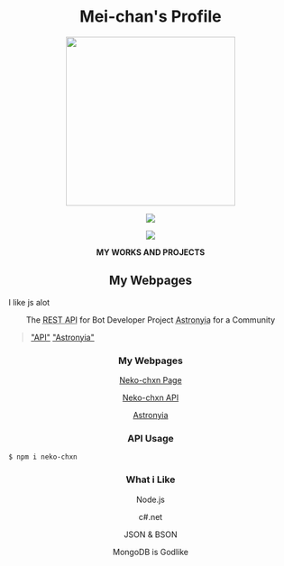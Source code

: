 <h1 align="center">Mei-chan's Profile</h1>

<p align="center">
  <img width="300" height="300" src="https://cdn.discordapp.com/attachments/779691035268874302/796367344402038784/tenor.gif">
</p>

<p align="center">
<a href="https://github.com/Neko-Oneechan">
  <img align="center" src="https://github-readme-stats.vercel.app/api/top-langs/?username=Neko-Oneechan&layout=compact&count_private=true&theme=midnight-purple" />
</a>
</p>


<p align="center">
<a href="https://github.com/Neko-Oneechan">
  <img align="center" src="https://github-readme-stats.vercel.app/api?username=Neko-Oneechan&count_private=true&theme=midnight-purple" />
</a>
</p>
<p align="center">
<b>MY WORKS AND PROJECTS</b>
</p>


<h2 align="center">My Webpages</h2>

<div class="border border-black-fade bg-red-light p-2 mb-2">
  I like js alot
</div>

<p align="center">
The <abbr title="Neko-chxn API">REST API</abbr> for Bot Developer
Project <abbr title="For VRChat :3">Astronyia</abbr> for a Community
</p>


> ["API"](https://api.neko-chxn.xyz/ "Neko-chxn API")
> ["Astronyia"](https://astronyia.xyz/ "Astronyia")


<h3 align="center">My Webpages</h3>

<div class="text-gray mb-2">
<p align="center"><a href="http://neko-chxn.xyz/" >Neko-chxn Page</a></p></div>
<div class="text-gray mb-2"><p align="center"><a href="https://api.neko-chxn.xyz/" >Neko-chxn API</a></p></div>
<div class="text-gray mb-2"><p align="center"><a href="https://astronyia.xyz/" >Astronyia</a></p></div>


<h3 align="center">API Usage</h2>

`$ npm i neko-chxn`


<h3 align="center">What i Like</h3>

<div class="text-gray mb-2">
<p align="center"><a>Node.js</a></p></div>
<div class="text-gray mb-2"><p align="center"><a>c#.net</a></p></div>
<div class="text-gray mb-2"><p align="center"><a>JSON & BSON</a></p></div>
<div class="text-gray mb-2"><p align="center"><a>MongoDB is Godlike</a></p></div>
